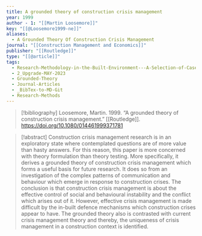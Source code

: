 ```yaml
---
title: A grounded theory of construction crisis management
year: 1999
author - 1: "[[Martin Loosemore]]"
key: "[[@Loosemore1999-ne]]"
aliases:
  - A Grounded Theory Of Construction Crisis Management
journal: "[[Construction Management and Economics]]"
publisher: "[[Routledge]]"
type: "[[@article]]"
tags:
  - Research-Methodology-in-the-Built-Environment---A-Selection-of-Case-Studies
  - 2_Upgrade-MAY-2023
  - Grounded-Theory
  - Journal-Articles
  - _BibTex-to-MD-Git
  - Research-Methods
---
```


> [!bibliography]
> Loosemore, Martin. 1999. “A grounded theory of construction crisis management.” [[Routledge]]. https://doi.org/10.1080/014461999371781

> [!abstract]
> Construction crisis management research is in an exploratory state where contemplated questions are of more value than hasty answers. For this reason, this paper is more concerned with theory formulation than theory testing. More specifically, it derives a grounded theory of construction crisis management which forms a useful basis for future research. It does so from an investigation of the complex patterns of communication and behaviour which emerge in response to construction crises. The conclusion is that construction crisis management is about the effective control of social and behavioural instability and the conflict which arises out of it. However, effective crisis management is made difficult by the in-built defence mechanisms which construction crises appear to have. The grounded theory also is contrasted with current crisis management theory and thereby, the uniqueness of crisis management in a construction context is identified.
